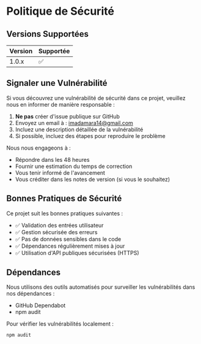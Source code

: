 # Politique de Sécurité

## Versions Supportées

| Version | Supportée          |
| ------- | ------------------ |
| 1.0.x   | :white_check_mark: |

## Signaler une Vulnérabilité

Si vous découvrez une vulnérabilité de sécurité dans ce projet, veuillez nous en informer de manière responsable :

1. **Ne pas** créer d'issue publique sur GitHub
2. Envoyez un email à : imadamara14@gmail.com
3. Incluez une description détaillée de la vulnérabilité
4. Si possible, incluez des étapes pour reproduire le problème

Nous nous engageons à :
- Répondre dans les 48 heures
- Fournir une estimation du temps de correction
- Vous tenir informé de l'avancement
- Vous créditer dans les notes de version (si vous le souhaitez)

## Bonnes Pratiques de Sécurité

Ce projet suit les bonnes pratiques suivantes :

- ✅ Validation des entrées utilisateur
- ✅ Gestion sécurisée des erreurs
- ✅ Pas de données sensibles dans le code
- ✅ Dépendances régulièrement mises à jour
- ✅ Utilisation d'API publiques sécurisées (HTTPS)

## Dépendances

Nous utilisons des outils automatisés pour surveiller les vulnérabilités dans nos dépendances :
- GitHub Dependabot
- npm audit

Pour vérifier les vulnérabilités localement :
```bash
npm audit
```

